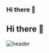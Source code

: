 <!--
**idledaydreamer/idledaydreamer** is a ✨ _special_ ✨ repository because its `README.md` (this file) appears on your GitHub profile.

Here are some ideas to get you started:

- 🔭 I’m currently working on ...
- 🌱 I’m currently learning ...
- 👯 I’m looking to collaborate on ...
- 🤔 I’m looking for help with ...
- 💬 Ask me about ...
- 📫 How to reach me: ...
- 😄 Pronouns: ...
- ⚡ Fun fact: ...
-->

### Hi there 👋
## Hi there 👋


![header](https://capsule-render.vercel.app/api?type=rect&color=gradient&text=%20%20IDLEDAY%20%20&fontAlign=22&fontSize=30&textBg=true&desc=완주를%20향하여%20나아가는%20백엔드%20개발자%20%27정예현%27입니다&descAlign=65&descAlignY=50&animation=twinkling)

